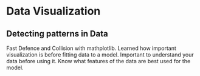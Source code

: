 # Data Visualization

## Detecting patterns in Data
Fast Defence and Collision with mathplotlib. Learned how important visualization is before fitting data to a model. Important to understand your data before using it. Know what features of the data are best used for the model. 
